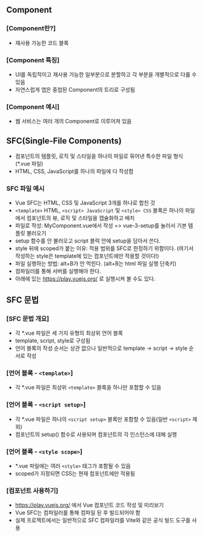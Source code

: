 ## Component
### [Component란?]
  * 재사용 가능한 코드 블록

### [Component 특징]
  * UI를 독립적이고 재사용 가능한 일부분으로 분할하고 각 부분을 개별적으로 다룰 수 있음
  * 자연스럽게 앱은 중첩된 Component의 트리로 구성됨

### [Component 예시]
  * 웹 서비스는 여러 개의 Component로 이루어져 있음

## SFC(Single-File Components)
  * 컴포넌트의 템플릿, 로직 및 스타일을 하나의 파일로 묶어낸 특수한 파일 형식(*.vue 파일)
  * HTML, CSS, JavaScript를 하나의 파일에 다 작성함

### SFC 파일 예시
  * Vue SFC는 HTML, CSS 및 JavaScript 3개를 하나로 합친 것
  * `<template>` HTML, `<script> JavaScript` 및 `<style> CSS` 블록은 하나의 파일에서 컴포넌트의 뷰, 로직 및 스타일을 캡슐화하고 배치
  * 파일로 작성: MyComponent.vue에서 작성 => vue-3-setup를 눌러서 기본 템플릿 불러오기
  * setup 함수를 안 불러오고 script 블럭 안에 setup을 담아서 쓴다.
  * style 뒤에 scoped가 붙는 이유: 적용 범위를 SFC로 한정하기 위함이다. (여기서 작성하는 style은 template에 있는 컴포넌트에만 적용할 것이다!)
  * 파일 실행하는 방법: alt+B가 안 먹힌다. (alt+B는 html 파일 실행 단축키)
  * 컴파일러를 통해 서버를 실행해야 한다.
  * 아래에 있는 https://play.vuejs.org/ 로 실행시켜 볼 수도 있다.

## SFC 문법
### [SFC 문법 개요]
  * 각 *.vue 파일은 세 가지 유형의 최상위 언어 블록
  * template, script, style로 구성됨
  * 언어 블록의 작성 순서는 상관 없으나 일반적으로 template -> script -> style 순서로 작성

### [언어 블록 - `<template>`]
  * 각 *.vue 파일은 최상위 `<template>` 블록을 하나만 포함할 수 있음

### [언어 블록 - `<script setup>`]
  * 각 *.vue 파일은 하나의 `<script setup>` 블록만 포함할 수 있음(일반 `<script>` 제외)
  * 컴포넌트의 setup() 함수로 사용되며 컴포넌트의 각 인스턴스에 대해 실행

### [언어 블록 - `<style scope>`]
  * *.vue 파일에는 여러 `<style>` 태그가 포함될 수 있음
  * scoped가 지정되면 CSS는 현재 컴포넌트에만 적용됨

### [컴포넌트 사용하기]
  * https://play.vuejs.org/ 에서 Vue 컴포넌트 코드 작성 및 미리보기
  * Vue SFC는 컴파일러를 통해 컴파일 된 후 빌드되어야 함
  * 실제 프로젝트에서는 일반적으로 SFC 컴파일러를 Vite와 같은 공식 빌드 도구를 사용
